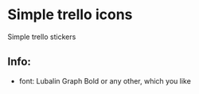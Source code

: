 # Simple trello icons
Simple trello stickers

## Info:

* font: Lubalin Graph Bold or any other, which you like

